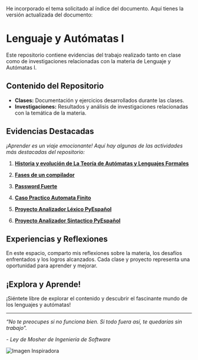 He incorporado el tema solicitado al índice del documento. Aquí tienes la versión actualizada del documento:

# Lenguaje y Autómatas I

Este repositorio contiene evidencias del trabajo realizado tanto en clase como de investigaciones relacionadas con la materia de Lenguaje y Autómatas I.

## Contenido del Repositorio

- **Clases:** Documentación y ejercicios desarrollados durante las clases.
- **Investigaciones:** Resultados y análisis de investigaciones relacionadas con la temática de la materia.

## Evidencias Destacadas

*¡Aprender es un viaje emocionante! Aquí hay algunas de las actividades más destacadas del repositorio:*

1. **[Historia y evolución de La Teoría de Autómatas y Lenguajes Formales](https://github.com/MartinFV-001/Lenguaje-y-Automtas-I/blob/6482fe373cb93a5941c63b3ee36acf2d6086e6ce/Tema%201/1.1.%20Historia%20y%20evoluci%C3%B3n%20de%20La%20Teor%C3%ADa%20de%20Aut%C3%B3matas%20y%20Lenguajes%20Formales.md)**

2. **[Fases de un compilador](https://github.com/MartinFV-001/Lenguaje-y-Automtas-I/blob/76c3b467522405b1095447d88b5fce0117c48749/Tema%201/1.2.%20Fases%20de%20un%20compilad.md)**

3. **[Password Fuerte](https://github.com/MartinFV-001/Lenguaje-y-Automtas-I/blob/33b48db78db581101faa77374b1ca184b150f04e/Tema%202/2.3%20Password_Fuerte.md)**

4. **[Caso Practico Automata Finito](https://github.com/MartinFV-001/Lenguaje-y-Automtas-I/blob/62dd9c2e6667931e18ee6c7f24e2b0e1f38af64d/Tema%203/3.2%20Caso%20Practico%20Automata%20Finito.md)**

5. **[Proyecto Analizador Léxico PyEspañol](https://github.com/MartinFV-001/Lenguaje-y-Automtas-I/tree/1440c228a07a7da2c0d9b3410522f4db1e7d7433/Tema%204)**

6. **[Proyecto Analizador Sintactico PyEspañol](https://github.com/MartinFV-001/Lenguaje-y-Automtas-I/tree/36c176b0ee714317bfb0d1fc46b83ec9520d4d38/Tema%205)**

## Experiencias y Reflexiones

En este espacio, comparto mis reflexiones sobre la materia, los desafíos enfrentados y los logros alcanzados. Cada clase y proyecto representa una oportunidad para aprender y mejorar.

## ¡Explora y Aprende!

¡Siéntete libre de explorar el contenido y descubrir el fascinante mundo de los lenguajes y autómatas!

---

*“No te preocupes si no funciona bien. Si todo fuera así, te quedarías sin trabajo”.*

*- Ley de Mosher de Ingeniería de Software*

![Imagen Inspiradora](https://i.pinimg.com/564x/b1/8d/c0/b18dc07fac81e4a6b6d69c8a92fe3aa2.jpg)
